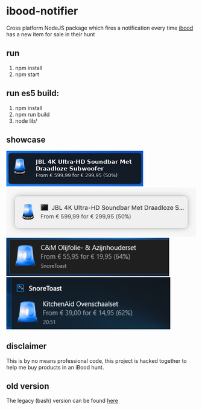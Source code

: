 # ibood-notifier
Cross platform NodeJS package which fires a notification every time [ibood](http://www.ibood.com) has a new item for sale in their hunt

## run
1. npm install
2. npm start

## run es5 build:
1. npm install
2. npm run build
3. node lib/

## showcase

![linux](https://github.com/Mastermindzh/ibood-notifier/blob/master/examples/linux.png?raw=true)
![mac os x](https://github.com/Mastermindzh/ibood-notifier/blob/master/examples/mac.jpeg?raw=true)
![win1](https://github.com/Mastermindzh/ibood-notifier/blob/master/examples/win.png?raw=true)
![win2](https://github.com/Mastermindzh/ibood-notifier/blob/master/examples/win2.png?raw=true)

## disclaimer
This is by no means professional code, this project is hacked together to help me buy products in an iBood hunt.

## old version

The legacy (bash) version can be found [here](https://github.com/Mastermindzh/Scripts/blob/master/bash/iBOOD/ibood.sh)